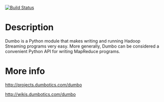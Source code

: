 [![Build Status](https://travis-ci.org/soxofaan/dumbo.svg?branch=master)](https://travis-ci.org/soxofaan/dumbo)

Description
===========

Dumbo is a Python module that makes writing and running Hadoop
Streaming programs very easy. More generally, Dumbo can be considered
a convenient Python API for writing MapReduce programs.


More info
=========

http://projects.dumbotics.com/dumbo

http://wikis.dumbotics.com/dumbo
